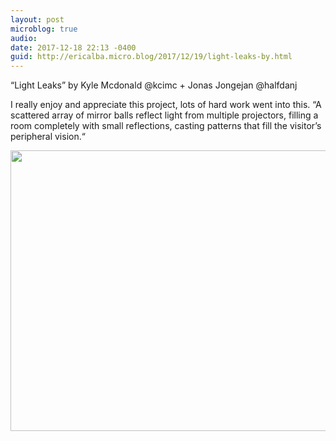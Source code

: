 ```yaml
---
layout: post
microblog: true
audio: 
date: 2017-12-18 22:13 -0400
guid: http://ericalba.micro.blog/2017/12/19/light-leaks-by.html
---
```

“Light Leaks” by Kyle Mcdonald @kcimc + Jonas Jongejan @halfdanj

I really enjoy and appreciate this project, lots of hard work went into this. “A scattered array of mirror balls reflect light from multiple projectors, filling a room completely with small reflections, casting patterns that fill the visitor’s peripheral vision.“

<img src="http://micro.ericalba.com/uploads/2018/f731456ad4.jpg" width="600" height="449" />
